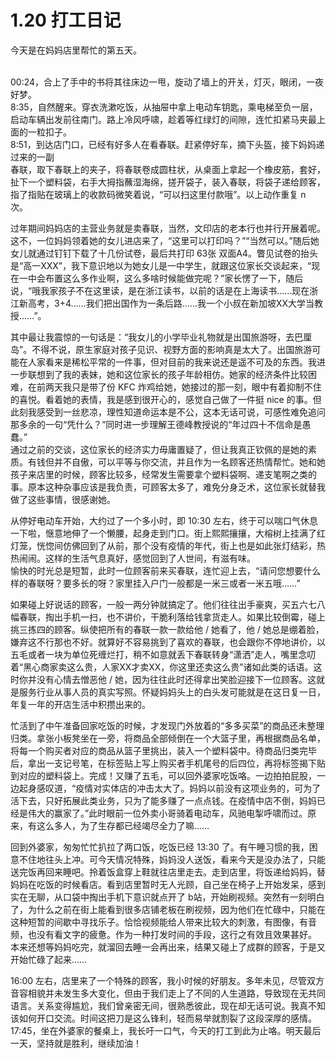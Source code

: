 # 1.20 打工日记

今天是在妈妈店里帮忙的第五天。

\
00:24，合上了手中的书将其往床边一甩，旋动了墙上的开关，灯灭，眼闭，一夜好梦。\
8:35，自然醒来。穿衣洗漱吃饭，从抽屉中拿上电动车钥匙，乘电梯至负一层，启动车辆出发前往南门。路上冷风呼啸，趁着等红绿灯的间隙，连忙扣紧马夹最上面的一粒扣子。\
8:51，到达店门口，已经有好多人在看春联。赶紧停好车，摘下头盔，接下妈妈递过来的一副\
春联，取下春联上的夹子，将春联卷成圆柱状，从桌面上拿起一个橡皮筋，套好，扯下一个塑料袋，右手大拇指蘸湿海绵，搓开袋子，装入春联，将袋子递给顾客，指了指贴在玻璃上的收款码微笑着说，“可以扫这里付款哦”。以上动作重复 n 次。

过年期间妈妈店的主营业务就是卖春联，当然，文印店的老本行也并行开展着呢。这不，一位妈妈领着她的女儿进店来了，“这里可以打印吗？”“当然可以。”随后她女儿就通过钉钉下载了十几份试卷，最后共打印 63张 双面A4。瞥见试卷的抬头是“高一XXX”，我下意识地以为她女儿是一中学生，就跟这位家长交谈起来，“现在一中会布置这么多作业啊，这么多啥时候能做完呢？”家长愣了一下，随后说，“哦我家孩子不在这里读，是在浙江读书，以前的话是在上海读书……现在浙江新高考，3+4……我们把出国作为一条后路……我一个小叔在新加坡XX大学当教授……”。

其中最让我震惊的一句话是：“我女儿的小学毕业礼物就是出国旅游呀，去巴厘岛”。不得不说，原生家庭对孩子见识、视野方面的影响真是太大了。出国旅游可能在人家看来是稀松平常的一件事，但对目前的我来说还是遥不可及的东西。我进一步联想到了我的表妹，她和这位家长的孩子年龄相仿。她家的经济条件比较困难，在前两天我只是带了份 KFC 炸鸡给她，她接过的那一刻，眼中有着抑制不住的喜悦。看着她的表情，我是感到很开心的，感觉自己做了一件挺 nice 的事。但此刻我感受到一丝悲凉，理性知道命运本是不公，这本无话可说，可感性难免追问那多余的一句“凭什么？”同时进一步理解王德峰教授说的“年过四十不信命是愚蠢。”\
通过之前的交谈，这位家长的经济实力毋庸置疑了，但让我真正钦佩的是她的素质。有钱但并不自傲，可以平等与你交流，并且作为一名顾客还热情帮忙。她和她孩子来店里的时候，顾客比较多，经常发生需要拿个塑料袋啊、递支笔啊之类的事。原本这种杂事应该是我负责，可顾客太多了，难免分身乏术，这位家长就替我做了这些事情，很感谢她。

从停好电动车开始，大约过了一个多小时，即 10:30 左右，终于可以喘口气休息一下啦，惬意地伸了一个懒腰，起身走到门口。街上熙熙攘攘，大榕树上挂满了红灯笼，恍惚间仿佛回到了从前，那个没有疫情的年代，街上也是如此张灯结彩，热热闹闹。这样的生活气息真好，感觉回到了人世间，有滋有味。\
愉快的时光总是短暂，此时一位顾客前来买春联，连忙迎上去，“请问您想要什么样的春联呀？要多长的呀？家里挂入户门一般都是一米三或者一米五哦……”

如果碰上好说话的顾客，一般一两分钟就搞定了。他们往往出手豪爽，买五六七八幅春联，掏出手机一扫，也不讲价，干脆利落给钱拿货走人。如果比较倒霉，碰上挑三拣四的顾客。纵使把所有的春联一款一款给他 / 她看了，他 / 她总是绷着脸，嫌弃这不行那也不好。就算好不容易挑到了喜欢的春联，也会跟你不停地讲价，以五毛或者一块为单位死缠烂打，稍不如意就丢下春联转身“潇洒”走人，嘴里念叨着“黑心商家卖这么贵，人家XX才卖XX，你这里还卖这么贵”诸如此类的话语。这时你并没有心情去憎恶他 / 她，因为往往此时还得拿出笑脸迎接下一位顾客。这就是服务行业从事人员的真实写照。怀疑妈妈头上的白头发可能就是在这日复一日，年复一年的开店生活中积攒出来的。

忙活到了中午准备回家吃饭的时候，才发现门外放着的“多多买菜”的商品还未整理归类。拿张小板凳坐在一旁，将商品全部倾倒在一个大篮子里，再根据商品名单，将每一个购买者对应的商品从篮子里挑出，装入一个塑料袋中。待商品归类完毕后，拿出一支记号笔，在标签贴上写上购买者手机尾号的后四位，再将标签揭下贴到对应的塑料袋上。完成！又赚了五毛，可以回外婆家吃饭咯。一边拍拍屁股，一边起身感叹道，“疫情对实体店的冲击太大了。妈妈以前没有这项业务的，可为了活下去，只好拓展此类业务，只为了能多赚了一点点钱。在疫情中店不倒，妈妈已经是伟大的赢家了。”此时眼前一位外卖小哥骑着电动车，风驰电掣呼啸而过。原来，有这么多人，为了生存都已经竭尽全力了嘛……

回到外婆家，匆匆忙忙扒拉了两口饭，吃饭已经 13:30 了。有午睡习惯的我，困意不住地往头上冲。可今天情况特殊，妈妈没人送饭，看来今天是没办法了，只能送完饭再回来睡吧。拎着饭盒穿上鞋就往店里走去。走到店里，将饭递给妈妈，替妈妈在吃饭的时候看店。看到店里暂时无人光顾，自己坐在椅子上开始发呆，感到实在无聊，从口袋中掏出手机下意识就点开了 b站，开始刷视频。突然有一刻明白了，为什么之前在街上能看到很多店铺老板在刷视频，因为他们在忙碌中，只能在这种短暂的间歇中寻找乐子。恰恰视频能给人带来比较大的刺激，有图像，有音频，也没有看文字的疲惫。作为一种打发时间的手段，这行之有效且效果甚好。\
本来还想等妈妈吃完，就溜回去睡一会再出来，结果又碰上了成群的顾客，于是又开始忙碌了起来……

16:00 左右，店里来了一个特殊的顾客，我小时候的好朋友。多年未见，尽管双方音容相貌并未发生多大变化，但由于我们走上了不同的人生道路，导致现在无共同语言。关系变得尴尬，我们曾亲密无间，很熟悉彼此，现在却无话可说。我真不知该如何开口交流。时间这把刀是这么锋利，轻而易举就割裂了这段深厚的感情。\
17:45，坐在外婆家的餐桌上，我长吁一口气，今天的打工到此为止咯。明天最后一天，坚持就是胜利，继续加油！
